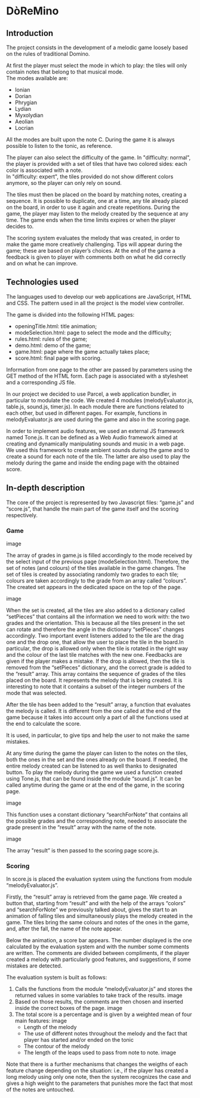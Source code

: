 # DòReMino

## Introduction 
The project consists in the development of a melodic game loosely based on the rules of traditional Domino. 

At first the player must select the mode in which to play: the tiles will only contain notes that belong to that musical mode.  
The modes available are:  
  * Ionian 
  * Dorian
  * Phrygian 
  * Lydian 
  * Myxolydian 
  * Aeolian 
  * Locrian 

All the modes are built upon the note C. During the game it is always possible to listen to the tonic, as reference.

The player can also select the difficulty of the game. 
In "difficulty: normal", the player is provided with a set of tiles that have two colored sides: each color is associated with a note.  
In "difficulty: expert", the tiles provided do not show different colors anymore, so the player can only rely on sound. 

The tiles must then be placed on the board by matching notes, creating a sequence. It is possible to duplicate, one at a time, any tile already placed on the board, in order to use it again and create repetitions. During the game, the player may listen to the melody created by the sequence at any time. The game ends when the time limits expires or when the player decides to. 

The scoring system evaluates the melody that was created, in order to make the game more creatively challenging. Tips will appear during the game; these are based on player’s choices. At the end of the game a feedback is given to player with comments both on what he did correctly and on what he can improve. 

## Technologies used 

The languages used to develop our web applications are JavaScript, HTML and CSS. 
The pattern used in all the project is the model view controller. 

The game is divided into the following HTML pages: 

  * openingTitle.html: title animation; 
  * modeSelection.html: page to select the mode and the difficulty; 
  * rules.html: rules of the game; 
  * demo.html: demo of the game; 
  * game.html: page where the game actually takes place; 
  * score.html: final page with scoring. 

Information from one page to the other are passed by parameters using the GET method of the HTML form. 
Each page is associated with a stylesheet and a corresponding JS file. 

In our project we decided to use Parcel, a web application bundler, in particular to modulate the code. We created 4 modules (melodyEvaluator.js, table.js, sound.js, timer.js). In each module there are functions related to each other, but used in different pages. For example, functions in melodyEvaluator.js are used during the game and also in the scoring page. 

In order to implement audio features, we used an external JS framework named Tone.js. It can be defined as a Web Audio framework aimed at creating and dynamically manipulating sounds and music in a web page. 
We used this framework to create ambient sounds during the game and to create a sound for each note of the tile. The latter are also used to play the melody during the game and inside the ending page with the obtained score. 

## In-depth description  

The core of the project is represented by two Javascript files: “game.js” and “score.js”, that handle the main part of the game itself and the scoring respectively.

### Game

 image 
 
The array of grades in game.js is filled accordingly to the mode received by the select input of the previous page (modeSelection.html). Therefore, the set of notes (and colours) of the tiles available in the game changes. 
The set of tiles is created by associating randomly two grades to each tile; colours are taken accordingly to the grade from an array called “colours”. The created set appears in the dedicated space on the top of the page.

 image 
 
When the set is created, all the tiles are also added to a dictionary called “setPieces” that contains all the information we need to work with: the two grades and the orientation. This is because all the tiles present in the set can rotate and therefore the angle in the dictionary “setPieces” changes accordingly. 
Two important event listeners added to the tile are the drag one and the drop one, that allow the user to place the tile in the board.In particular, the drop is allowed only when the tile is rotated in the right way and the colour of the last tile matches with the new one. Feedbacks are given if the player makes a mistake. 
If the drop is allowed, then the tile is removed from the “setPieces” dictionary, and the correct grade is added to the “result” array. This array contains the sequence of grades of the tiles placed on the board. It represents the melody that is being created. It is interesting to note that it contains a subset of the integer numbers of the mode that was selected. 

After the tile has been added to the “result” array, a function that evaluates the melody is called. It is different from the one called at the end of the game because it takes into account only a part of all the functions used at the end to calculate the score. 

It is used, in particular, to give tips and help the user to not make the same mistakes. 

At any time during the game the player can listen to the notes on the tiles, both the ones in the set and the ones already on the board. If needed, the entire melody created can be listened to as well thanks to designated button. 
To play the melody during the game we used a function created using Tone.js, that can be found inside the module “sound.js”. It can be called anytime during the game or at the end of the game, in the scoring page. 
 
   image 

This function uses a constant dictionary “searchForNote” that contains all the possible grades and the corresponding note, needed to associate the grade present in the “result” array with the name of the note. 
  
  image
 
The array "result” is then passed to the scoring page score.js. 
 
### Scoring

In score.js  is placed the evaluation system using the functions from module “melodyEvaluator.js”. 

Firstly, the “result” array is retrieved from the game page. 
We created a button that, starting from “result” and with the help of the arrays “colors” and “searchForNote” we previously talked about, gives the start to an animation of falling tiles and simultaneously plays the melody created in the game. The tiles bring the same colours and notes of the ones in the game, and, after the fall, the name of the note appear. 

Below the animation, a score bar appears. The number displayed is the one calculated by the evaluation system and with the number some comments are written. The comments are divided between compliments, if the player created a melody with particularly good features, and suggestions, if some mistakes are detected. 

The evaluation system is built as follows: 
 1) Calls the functions from the module “melodyEvaluator.js” and stores the returned values in some variables to       take track of the results. image 
 2) Based on those results, the comments are then chosen and inserted inside the correct boxes of the page. image
 3) The total score is a percentage and is given by a weighted mean of four main features: image 
    * Length of the melody 
    * The use of different notes throughout the melody and the fact that player has started and/or ended on the         tonic
    * The contour of the melody
    * The length of the leaps used to pass from note to note. image  

Note that there is a further mechanisms that changes the weigths of each feature change depending on the situation: i.e., if the player has created a long melody using only one note, then the system recognizes the case and gives a high weight to the parameters that punishes more the fact that most of the notes are untouched.  

